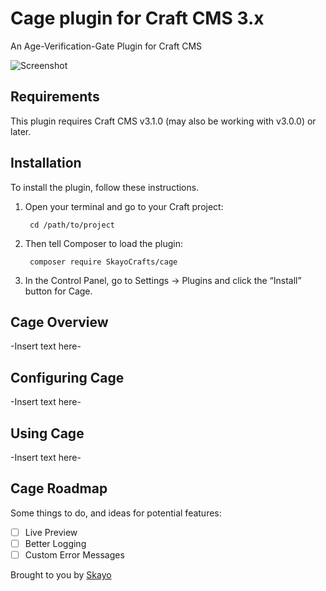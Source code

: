 # Cage plugin for Craft CMS 3.x

An Age-Verification-Gate Plugin for Craft CMS

![Screenshot](resources/img/plugin-logo.png)

## Requirements

This plugin requires Craft CMS v3.1.0 (may also be working with v3.0.0) or later.

## Installation

To install the plugin, follow these instructions.

1. Open your terminal and go to your Craft project:

        cd /path/to/project

2. Then tell Composer to load the plugin:

        composer require SkayoCrafts/cage

3. In the Control Panel, go to Settings → Plugins and click the “Install” button for Cage.

## Cage Overview

-Insert text here-

## Configuring Cage

-Insert text here-

## Using Cage

-Insert text here-

## Cage Roadmap

Some things to do, and ideas for potential features:

- [ ] Live Preview
- [ ] Better Logging
- [ ] Custom Error Messages

Brought to you by [Skayo](https://skayo.github.io)
